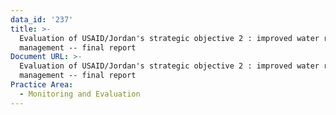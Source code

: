 ```yaml
---
data_id: '237'
title: >-
  Evaluation of USAID/Jordan's strategic objective 2 : improved water resources
  management -- final report
Document URL: >-
  Evaluation of USAID/Jordan's strategic objective 2 : improved water resources
  management -- final report
Practice Area:
  - Monitoring and Evaluation
---
```

